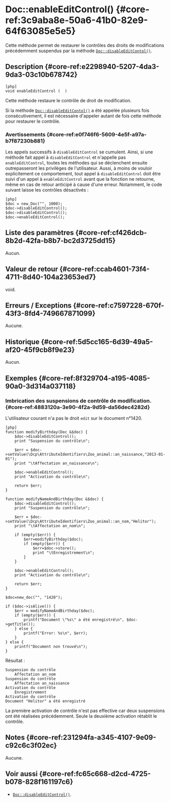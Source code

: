 # Doc::enableEditControl() {#core-ref:3c9aba8e-50a6-41b0-82e9-64f63085e5e5}

<div class="short-description" markdown="1">

Cette méthode permet de restaurer le contrôles des droits de modifications
précédemment suspendus par la méthode [`Doc::disableEditContol()`][disable].

</div>

## Description {#core-ref:e2298940-5207-4da3-9da3-03c10b678742}

    [php]
    void enableEditControl (  )


Cette méthode restaure le contrôle de droit de modification.

Si la méthode [`Doc::disableEditContol()`][disable] a été appelée plusieurs fois
consécutivement, il est nécessaire d'appeler autant de fois cette méthode pour
restaurer le contrôle.

### Avertissements {#core-ref:e0f746f6-5609-4e5f-a97a-b7f87230b881}

Les appels successifs à `disableEditControl` se cumulent. Ainsi, si une méthode
fait appel à `disableEditControl` et n'appelle pas `enableEditControl`, toutes
les méthodes qui se déclenchent ensuite outrepasseront les privilèges de
l'utilisateur. Aussi, à moins de vouloir explicitement ce comportement, tout
appel à `disableEditControl` doit être suivi d'un appel à `enableEditControl`
avant que la fonction ne retourne, même en cas de retour anticipé à cause d'une
erreur. Notamment, le code suivant laisse les contrôles désactivés :

    [php]
    $doc = new_Doc("", 1000);
    $doc->disableEditControl();
    $doc->disableEditControl();
    $doc->enableEditControl();

## Liste des paramètres {#core-ref:cf426dcb-8b2d-42fa-b8b7-bc2d3725dd15}

Aucun.

## Valeur de retour {#core-ref:ccab4601-73f4-4711-8d40-104a23653ed7}

void.

## Erreurs / Exceptions {#core-ref:c7597228-670f-43f3-8fd4-749667871099}

Aucune.

## Historique {#core-ref:5d5cc165-6d39-49a5-af20-45f9cb8f9e23}

Aucun.

## Exemples {#core-ref:8f329704-a195-4085-90a0-3d314a037118}

### Imbrication des suspensions de contrôle de modification. {#core-ref:4883120a-3e90-4f2a-9d59-da56dec4282d}

L'utilisateur courant n'a pas le droit `edit` sur le document n°1420.

    [php]
    function modifyBirthday(Doc &$doc) {
        $doc->disableEditControl();
        print "Suspension du contrôle\n";
        
        $err = $doc->setValue(\Dcp\AttributeIdentifiers\Zoo_animal::an_naissance,"2013-01-01");
        print "\tAffectation an_naissance\n";
        
        $doc->enableEditControl();
        print "Activation du contrôle\n";
        
        return $err;
    }
    
    function modifyNameAndBirthday(Doc &$doc) {
        $doc->disableEditControl();
        print "Suspension du contrôle\n";
        
        $err = $doc->setValue(\Dcp\AttributeIdentifiers\Zoo_animal::an_nom,"Helitor");
        print "\tAffectation an_nom\n";
        
        if (empty($err)) {
            $err=modifyBirthday($doc);
            if (empty($err)) {
                $err=$doc->store();  
                print "\tEnregistrement\n";
            }
        }
        
        $doc->enableEditControl();
        print "Activation du contrôle\n";
        
        return $err;
    }
    
    $doc=new_doc("", "1420");
    
    if ($doc->isAlive()) {
        $err = modifyNameAndBirthday($doc);
        if (empty($err)) {
            printf("Document \"%s\" a été enregistré\n", $doc->getTitle());
        } else {
            printf("Error: %s\n", $err);
        }
    } else {
        printf("Document non trouvé\n");
    }


Résultat :

    Suspension du contrôle
        Affectation an_nom
    Suspension du contrôle
        Affectation an_naissance
    Activation du contrôle
        Enregistrement
    Activation du contrôle
    Document "Helitor" a été enregistré


La première activation de contrôle n'est pas effective car deux suspensions ont
été réalisées précédemment. Seule la deuxième activation rétablit le contrôle.

## Notes {#core-ref:231294fa-a345-4107-9e09-c92c6c3f02ec}

Aucune.

## Voir aussi {#core-ref:fc65c668-d2cd-4725-b078-828f161197c6}

*   [`Doc::disableEditControl()`][disable].

<!-- links -->
[acldoc]:       #core-ref:a99dcc5f-f42f-4574-bbfa-d7bb0573c95d
[setvalue]:     #core-ref:febc397f-e629-4d47-955d-27cab8f4ed2f
[store]:        #core-ref:b8540d13-ece6-4e9e-9b72-6a56bca9da12
[revise]:       #core-ref:882e3730-0483-4dbc-9b9d-0d0b5cc31d38
[disable]:      #core-ref:b9844f4b-3e5c-4bbe-98ae-e71a4ba17239